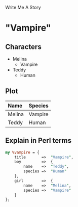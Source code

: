 Write Me A Story

"Vampire"
==========

Characters
----------
- Melina
	- Vampire
- Teddy
	- Human

Plot
----------
<!--Placeholder-->
|Name|Species|
|:-|:-|
|Melina|Vampire|
|Teddy|Human|
<!--Placeholder-->

Explain in Perl terms
----------
<!--Because I find Perl hashes the most readable at a glance-->
```pl
my %vampire = {
	title		=>	"Vampire",
	boy			=>	{
		name	=>	"Teddy",
		species	=>	"Human"
	},
	girl		=>	{
		name	=>	"Melina",
		species	=>	"Vampire"
	}
};
```